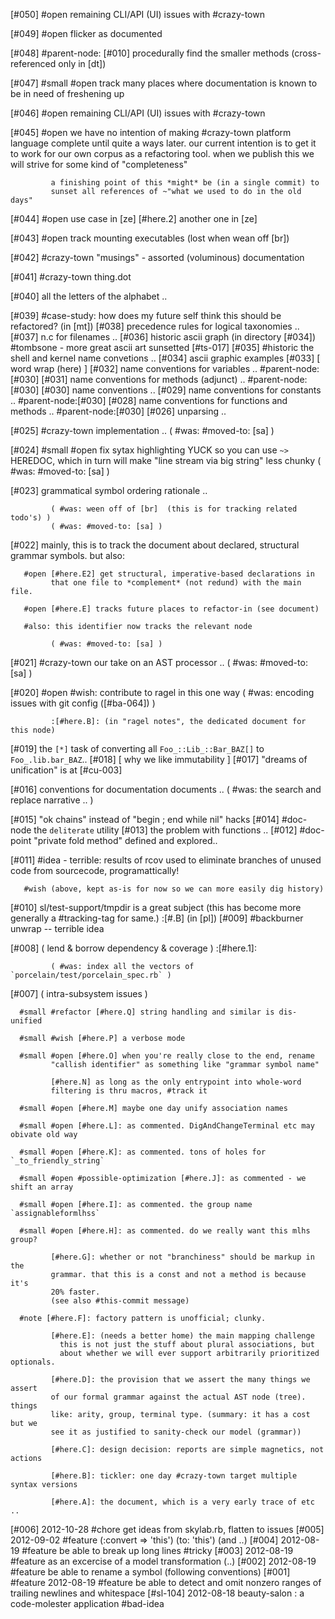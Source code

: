 [#050] #open remaining CLI/API (UI) issues with #crazy-town

[#049] #open flicker as documented

[#048]       #parent-node: [#010] procedurally find the smaller methods
             (cross-referenced only in [dt])

[#047] #small #open track many places where documentation is known to be
             in need of freshening up

[#046] #open remaining CLI/API (UI) issues with #crazy-town

[#045] #open we have no intention of making #crazy-town platform language
             complete until quite a ways later. our current intention is
             to get it to work for our own corpus as a refactoring tool.
             when we publish this we will strive for some kind of "completeness"

             a finishing point of this *might* be (in a single commit) to
             sunset all references of ~"what we used to do in the old days"

[#044] #open use case in [ze]
             [#here.2] another one in [ze]

[#043] #open track mounting executables (lost when wean off [br])

[#042]       #crazy-town "musings" - assorted (voluminous) documentation

[#041]       #crazy-town thing.dot

[#040]       all the letters of the alphabet ..

[#039]       #case-study: how does my future self think this should be
             refactored? (in [mt])
[#038]       precedence rules for logical taxonomies ..
[#037]       n.c for filenames ..
[#036]       historic ascii graph (in directory [#034])
             #tombsone - more great ascii art sunsetted [#ts-017]
[#035]       #historic the shell and kernel name convetions ..
[#034]       ascii graphic examples
[#033]       [ word wrap (here) ]
[#032]       name conventions for variables .. #parent-node:[#030]
[#031]       name conventions for methods (adjunct) ..  #parent-node:[#030]
[#030]       name conventions ..
[#029]       name conventions for constants .. #parent-node:[#030]
[#028]       name conventions for functions and methods ..  #parent-node:[#030]
[#026]       unparsing ..

[#025]       #crazy-town implementation ..
             ( #was: #moved-to: [sa] )

[#024] #small #open fix sytax highlighting YUCK so you can use `~>` HEREDOC,
             which in turn will make "line stream via big string" less chunky
             ( #was: #moved-to: [sa] )

[#023]       grammatical symbol ordering rationale ..

             ( #was: ween off of [br]  (this is for tracking related todo's) )
             ( #was: #moved-to: [sa] )

[#022]       mainly, this is to track the document about declared, structural
             grammar symbols. but also:

       #open [#here.E2] get structural, imperative-based declarations in
             that one file to *complement* (not redund) with the main file.

       #open [#here.E] tracks future places to refactor-in (see document)

       #also: this identifier now tracks the relevant node

             ( #was: #moved-to: [sa] )

[#021]       #crazy-town our take on an AST processor ..
             ( #was: #moved-to: [sa] )

[#020] #open #wish: contribute to ragel in this one way
             ( #was: encoding issues with git config ([#ba-064]) )

             :[#here.B]: (in "ragel notes", the dedicated document for this node)

[#019]       the `[*]` task of converting all `Foo_::Lib_::Bar_BAZ[]`
               to `Foo_.lib.bar_BAZ`..
[#018]       [ why we like immutability ]
[#017]       "dreams of unification" is at [#cu-003]

[#016]       conventions for documentation documents ..
             ( #was: the search and replace narrative .. )

[#015]       "ok chains" instead of "begin ; end while nil" hacks
[#014]       #doc-node the `deliterate` utility
[#013]       the problem with functions ..
[#012]       #doc-point "private fold method" defined and explored..

[#011]       #idea - terrible: results of rcov used to eliminate
               branches of unused code from sourcecode, programattically!

       #wish (above, kept as-is for now so we can more easily dig history)

[#010]       sl/test-support/tmpdir is a great subject
             (this has become more generally a #tracking-tag for same.)
             :[#.B] (in [pl])
[#009]       #backburner unwrap -- terrible idea

[#008]       ( lend & borrow dependency & coverage )
             :[#here.1]:

             ( #was: index all the vectors of `porcelain/test/porcelain_spec.rb` )

[#007]       ( intra-subsystem issues )

      #small #refactor [#here.Q] string handling and similar is dis-unified

      #small #wish [#here.P] a verbose mode

      #small #open [#here.O] when you're really close to the end, rename
             "callish identifier" as something like "grammar symbol name"

             [#here.N] as long as the only entrypoint into whole-word
             filtering is thru macros, #track it

      #small #open [#here.M] maybe one day unify association names

      #small #open [#here.L]: as commented. DigAndChangeTerminal etc may obivate old way

      #small #open [#here.K]: as commented. tons of holes for `_to_friendly_string`

      #small #open #possible-optimization [#here.J]: as commented - we shift an array

      #small #open [#here.I]: as commented. the group name `assignableformlhss`

      #small #open [#here.H]: as commented. do we really want this mlhs group?

             [#here.G]: whether or not "branchiness" should be markup in the
             grammar. that this is a const and not a method is because it's
             20% faster.
             (see also #this-commit message)

      #note [#here.F]: factory pattern is unofficial; clunky.

             [#here.E]: (needs a better home) the main mapping challenge
               this is not just the stuff about plural associations, but
               about whether we will ever support arbitrarily prioritized optionals.

             [#here.D]: the provision that we assert the many things we assert
             of our formal grammar against the actual AST node (tree). things
             like: arity, group, terminal type. (summary: it has a cost but we
             see it as justified to sanity-check our model (grammar))

             [#here.C]: design decision: reports are simple magnetics, not actions

             [#here.B]: tickler: one day #crazy-town target multiple syntax versions

             [#here.A]: the document, which is a very early trace of etc ..

[#006]       2012-10-28 #chore get ideas from skylab.rb, flatten to issues
[#005]       2012-09-02 #feature (:convert => 'this') (to: 'this') (and ..)
[#004]       2012-08-19 #feature be able to break up long lines #tricky
[#003]       2012-08-19 #feature as an excercise of a model transformation (..)
[#002]       2012-08-19 #feature be able to rename a symbol
               (following conventions)
[#001]       #feature 2012-08-19 #feature be able to detect and omit nonzero ranges of
               trailing newlines and whitespace
[#sl-104] 2012-08-18 beauty-salon : a code-molester application #bad-idea
